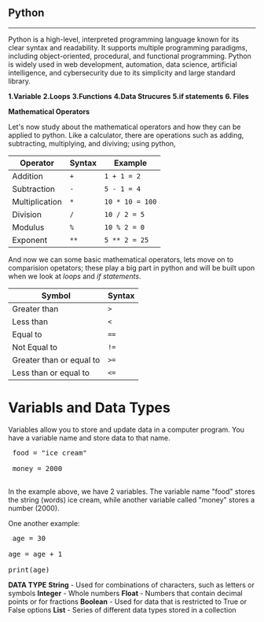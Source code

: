 ## Python
---
Python is a high-level, interpreted programming language known for its clear syntax and readability. It supports multiple programming paradigms, including object-oriented, procedural, and functional programming. Python is widely used in web development, automation, data science, artificial intelligence, and cybersecurity due to its simplicity and large standard library.

**1.Variable**
**2.Loops**
**3.Functions**
**4.Data Strucures**
**5.if statements**
**6. Files**

**Mathematical Operators**

Let's now study about the mathematical operators and how they can be applied to python. Like a calculator, there are operations such as adding, subtracting, multiplying, and diviving; using python,

| Operator      | Syntax | Example        |
|---------------|--------|----------------|
| Addition      | `+`    | `1 + 1 = 2`     |
| Subtraction   | `-`    | `5 - 1 = 4`     |
| Multiplication| `*`    | `10 * 10 = 100` |
| Division      | `/`    | `10 / 2 = 5`    |
| Modulus       | `%`    | `10 % 2 = 0`    |
| Exponent      | `**`   | `5 ** 2 = 25`   |

And now we can some basic mathematical operators, lets move on to comparision opetators; these play a big part in python and will be built upon when we look at _loops_ and _if statements_.

| Symbol                     | Syntax |
|----------------------------|--------|
| Greater than               | `>`    |
| Less than                  | `<`    |
| Equal to                   | `==`   |
| Not Equal to               | `!=`   |
| Greater than or equal to   | `>=`   |
| Less than or equal to      | `<=`   |


# Variabls and Data Types

Variables allow you to store and update data in a computer program. You have a variable name and store data to that name.

<pre lang="md"> food = "ice cream" <br>
 money = 2000 
  </pre>
In the example above, we have 2 variables. The variable name "food" stores the string (words) ice cream, while another variable called "money" stores a number (2000).

One another example:
<pre lang="md"> age = 30<br>
age = age + 1<br>
print(age)
</pre>

**DATA TYPE**
**String** - Used for combinations of characters, such as letters or symbols
**Integer** - Whole numbers
**Float** - Numbers that contain decimal points or for fractions
**Boolean** - Used for data that is restricted to True or False options
**List** - Series of different data types stored in a collection
